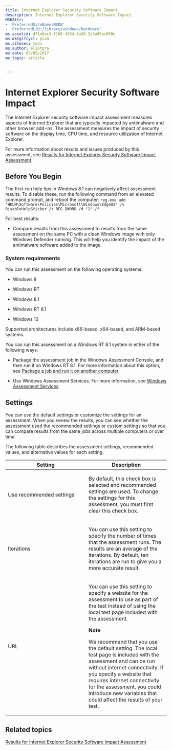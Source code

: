 ```yaml
---
title: Internet Explorer Security Software Impact
description: Internet Explorer Security Software Impact
MSHAttr:
- 'PreferredSiteName:MSDN'
- 'PreferredLib:/library/windows/hardware'
ms.assetid: d71e8ac3-f160-4554-8a26-2d3a95ac059e
ms.mktglfcycl: plan
ms.sitesec: msdn
ms.author: eliotgra
ms.date: 05/05/2017
ms.topic: article


---
```


# Internet Explorer Security Software Impact


The Internet Explorer security software impact assessment measures aspects of Internet Explorer that are typically impacted by antimalware and other browser add-ins. The assessment measures the impact of security software on the display time, CPU time, and resource utilization of Internet Explorer.

For more information about results and issues produced by this assessment, see [Results for Internet Explorer Security Software Impact Assessment](results-for-internet-explorer-security-software-impact-assessment.md).

## Before You Begin


The first-run help tips in Windows 8.1 can negatively affect assessment results. To disable these, run the following command from an elevated command prompt, and reboot the computer: `reg.exe add "HKLM\Software\Policies\Microsoft\Windows\EdgeUI" /v DisableHelpSticker /t REG_DWORD /d "1" /f`

For best results:

-   Compare results from this assessment to results from the same assessment on the same PC with a clean Windows image with only Windows Defender running. This will help you identify the impact of the antimalware software added to the image.

### System requirements

You can run this assessment on the following operating systems:

-   Windows 8

-   Windows RT

-   Windows 8.1

-   Windows RT 8.1

-   Windows 10

Supported architectures include x86-based, x64-based, and ARM-based systems.

You can run this assessment on a Windows RT 8.1 system in either of the following ways:

-   Package the assessment job in the Windows Assessment Console, and then run it on Windows RT 8.1. For more information about this option, see [Package a job and run it on another computer](package-a-job-and-run-it-on-another-computer.md).

-   Use Windows Assessment Services. For more information, see [Windows Assessment Services](windows-assessment-services-technical-reference.md).

## <a href="" id="bkmk-settings"></a>Settings


You can use the default settings or customize the settings for an assessment. When you review the results, you can see whether the assessment used the recommended settings or custom settings so that you can compare results from the same jobs across multiple computers or over time.

The following table describes the assessment settings, recommended values, and alternative values for each setting.

<table>
<colgroup>
<col width="50%" />
<col width="50%" />
</colgroup>
<thead>
<tr class="header">
<th>Setting</th>
<th>Description</th>
</tr>
</thead>
<tbody>
<tr class="odd">
<td><p>Use recommended settings</p></td>
<td><p>By default, this check box is selected and recommended settings are used. To change the settings for this assessment, you must first clear this check box.</p></td>
</tr>
<tr class="even">
<td><p>Iterations</p></td>
<td><p>You can use this setting to specify the number of times that the assessment runs. The results are an average of the iterations. By default, ten iterations are run to give you a more accurate result.</p></td>
</tr>
<tr class="odd">
<td><p>URL</p></td>
<td><p>You can use this setting to specify a website for the assessment to use as part of the test instead of using the local test page included with the assessment.</p>
<div class="alert">
<strong>Note</strong><br/><p>We recommend that you use the default setting. The local test page is included with the assessment and can be run without internet connectivity. If you specify a website that requires internet connectivity for the assessment, you could introduce new variables that could affect the results of your test.</p>
</div>
<div>

</div></td>
</tr>
</tbody>
</table>



## Related topics


[Results for Internet Explorer Security Software Impact Assessment](results-for-internet-explorer-security-software-impact-assessment.md)











